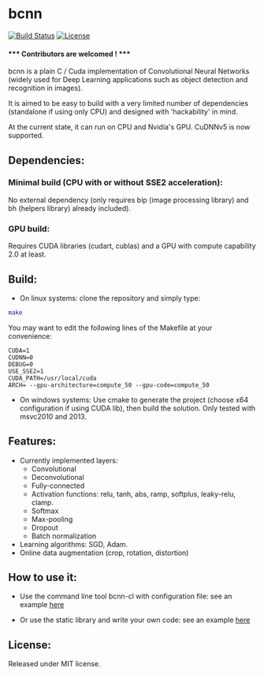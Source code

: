 # bcnn

[![Build Status](https://travis-ci.org/jnbraun/bcnn.svg?branch=master)](https://travis-ci.org/jnbraun/bcnn/)
[![License](https://img.shields.io/badge/license-MIT-blue.svg)](LICENSE)

#### ***  Contributors are welcomed ! ***

bcnn is a plain C / Cuda implementation of Convolutional Neural Networks (widely used for Deep Learning applications such as object detection and recognition in images).

It is aimed to be easy to build with a very limited number of dependencies (standalone if using only CPU) and designed with 'hackability' in mind.

At the current state, it can run on CPU and Nvidia's GPU. CuDNNv5 is now supported.

## Dependencies:
### Minimal build (CPU with or without SSE2 acceleration):
No external dependency (only requires bip (image processing library) and bh (helpers library) already included).

### GPU build: 
Requires CUDA libraries (cudart, cublas) and a GPU with compute capability 2.0 at least.

## Build:
- On linux systems: clone the repository and simply type: 
```bash
make
```
You may want to edit the following lines of the Makefile at your convenience:
```
CUDA=1
CUDNN=0
DEBUG=0
USE_SSE2=1
CUDA_PATH=/usr/local/cuda
ARCH= --gpu-architecture=compute_50 --gpu-code=compute_50
```

- On windows systems: Use cmake to generate the project (choose x64 configuration if using CUDA lib), then build the solution.
Only tested with msvc2010 and 2013.

## Features:

* Currently implemented layers: 
	- Convolutional
	- Deconvolutional
	- Fully-connected
	- Activation functions: relu, tanh, abs, ramp, softplus, leaky-relu, clamp.
	- Softmax
	- Max-pooling
	- Dropout
	- Batch normalization
* Learning algorithms: SGD, Adam.
* Online data augmentation (crop, rotation, distortion)

## How to use it:

* Use the command line tool bcnn-cl with configuration file: see an example [here](https://github.com/jnbraun/bcnn/tree/master/examples/mnist_cl)

* Or use the static library and write your own code: see an example [here](https://github.com/jnbraun/bcnn/tree/master/examples/mnist)

## License:

Released under MIT license.
